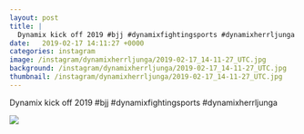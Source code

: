 ```yaml
---
layout: post
title: |
  Dynamix kick off 2019 #bjj #dynamixfightingsports #dynamixherrljunga
date:   2019-02-17 14:11:27 +0000
categories: instagram
image: /instagram/dynamixherrljunga/2019-02-17_14-11-27_UTC.jpg
background: /instagram/dynamixherrljunga/2019-02-17_14-11-27_UTC.jpg
thumbnail: /instagram/dynamixherrljunga/2019-02-17_14-11-27_UTC.jpg
---
```

Dynamix kick off 2019 #bjj #dynamixfightingsports #dynamixherrljunga



<img src='/www-dynamix-herrljunga/instagram/dynamixherrljunga/2019-02-17_14-11-27_UTC.jpg' class='img-fluid' />
